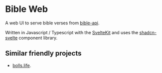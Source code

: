 # Bible Web

A web UI to serve bible verses from [bible-api](https://github.com/berinaniesh/bible-api). 

Written in Javascript / Typescript with the [SvelteKit](kit.svelte.dev) and uses the [shadcn-svelte](https://shadcn-svelte.com) component library.

## Similar friendly projects
- [bolls.life](https://bolls.life).
